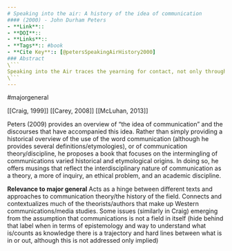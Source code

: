 ```yaml
---
# Speaking into the air: A history of the idea of communication
#### (2000) - John Durham Peters
- **Link**:: 
- **DOI**:: 
- **Links**:: 
- **Tags**:: #book
- **Cite Key**:: [@petersSpeakingAirHistory2000]
### Abstract
\```
Speaking into the Air traces the yearning for contact, not only through philosophy and literature, but also by exploring the cultural reception of communication technologies from the telegraph to the radio.
\```
---
```

#majorgeneral 

[[Craig, 1999]]
[[Carey, 2008]]
[[McLuhan, 2013]]

Peters (2009) provides an overview of “the idea of communication” and the discourses that have accompanied this idea. Rather than simply providing a historical overview of the use of the word communication (although he provides several definitions/etymologies), or of communication theory/discipline, he proposes a book that focuses on the intermingling of communications varied historical and etymological origins. In doing so, he offers musings that reflect the interdisciplinary nature of communication as a theory, a more of inquiry, an ethical problem, and an academic discipline. 

**Relevance to major general**
Acts as a hinge between different texts and approaches to communication theory/the history of the field. Connects and contextualizes much of the theorists/authors that make up Western communications/media studies. 
	Some issues (similarly in Craig) emerging from the assumption that communications is not a field in itself (hide behind that label when in terms of epistemology and way to understand what is/counts as knowledge there is a trajectory and hard lines between what is in or out, although this is not addressed only implied)
